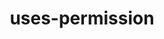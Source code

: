 ---
layout: default
title: uses-permission
parent: App manifest file
grand_parent: App basics
nav_order: 31
---